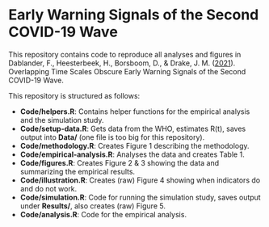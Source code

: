 # Early Warning Signals of the Second COVID-19 Wave
This repository contains code to reproduce all analyses and figures in Dablander, F., Heesterbeek, H., Borsboom, D., & Drake, J. M. ([2021](https://www.medrxiv.org/content/10.1101/2021.07.27.21261226v4)). Overlapping Time Scales Obscure Early Warning Signals of the Second COVID-19 Wave.

This repository is structured as follows:

  - **Code/helpers.R**: Contains helper functions for the empirical analysis and the simulation study.
  - **Code/setup-data.R**: Gets data from the WHO, estimates R(t), saves output into **Data/** (one file is too big for this repository).
  - **Code/methodology.R**: Creates Figure 1 describing the methodology.
  - **Code/empirical-analysis.R**: Analyses the data and creates Table 1.
  - **Code/figures.R**: Creates Figure 2 & 3 showing the data and summarizing the empirical results.
  - **Code/illustration.R**: Creates (raw) Figure 4 showing when indicators do and do not work.
  - **Code/simulation.R**: Code for running the simulation study, saves output under **Results/**, also creates (raw) Figure 5.
  - **Code/analysis.R**: Code for the empirical analysis.
